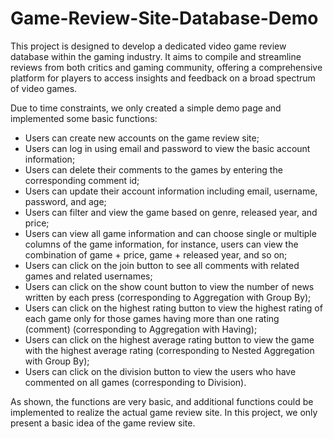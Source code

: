 # Game-Review-Site-Database-Demo

This project is designed to develop a dedicated video game review database within the gaming industry.
It aims to compile and streamline reviews from both critics and gaming community, offering a
comprehensive platform for players to access insights and feedback on a broad spectrum of video
games.


Due to time constraints, we only created a simple demo page and implemented some basic functions:

- Users can create new accounts on the game review site;
- Users can log in using email and password to view the basic account information;
- Users can delete their comments to the games by entering the corresponding comment id;
- Users can update their account information including email, username, password, and age;
- Users can filter and view the game based on genre, released year, and price;
- Users can view all game information and can choose single or multiple columns of the game
information, for instance, users can view the combination of game + price, game + released year,
and so on;
- Users can click on the join button to see all comments with related games and related
usernames;
- Users can click on the show count button to view the number of news written by each press
(corresponding to Aggregation with Group By);
- Users can click on the highest rating button to view the highest rating of each game only for
those games having more than one rating (comment) (corresponding to Aggregation with
Having);
- Users can click on the highest average rating button to view the game with the highest average
rating (corresponding to Nested Aggregation with Group By);
- Users can click on the division button to view the users who have commented on all games
(corresponding to Division).


As shown, the functions are very basic, and additional functions could be implemented to realize the
actual game review site. In this project, we only present a basic idea of the game review site.
